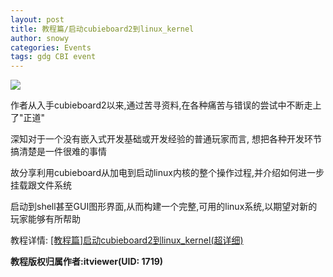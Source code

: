 ```yaml
---
layout: post
title: 教程篇/启动cubieboard2到linux_kernel
author: snowy
categories: Events
tags: gdg CBI event
---
```


![](http://blogforgdg.qiniudn.com/%252Fhome%252Fqspace%252Fdata%252Fwebmailcache%252F628%252F2617111919%252FZL3707-exT51iN_P8J4~mEy1PLON47_Attach%252F77A0E98D%25400A81180F.C35CBA53.png?imageView2/2/w/500|watermark/2/text/Wm9vbS5RdWlldA==/fill/V2hpdGU=/fontsize/400/dissolve/85)

作者从入手cubieboard2以来,通过苦寻资料,在各种痛苦与错误的尝试中不断走上了"正道"

<!--more-->

深知对于一个没有嵌入式开发基础或开发经验的普通玩家而言, 想把各种开发环节搞清楚是一件很难的事情

故分享利用cubieboard从加电到启动linux内核的整个操作过程,并介绍如何进一步挂载跟文件系统

启动到shell甚至GUI图形界面,从而构建一个完整,可用的linux系统,以期望对新的玩家能够有所帮助

教程详情:
[[教程篇]启动cubieboard2到linux_kernel(超详细)](http://forum.cubietech.com/forum.php?mod=viewthread&tid=1171&highlight=%E5%90%AF%E5%8A%A8cubieboard2%E5%88%B0linux%5C_kernel)

<b>教程版权归属作者:itviewer(UID: 1719)</b> 
